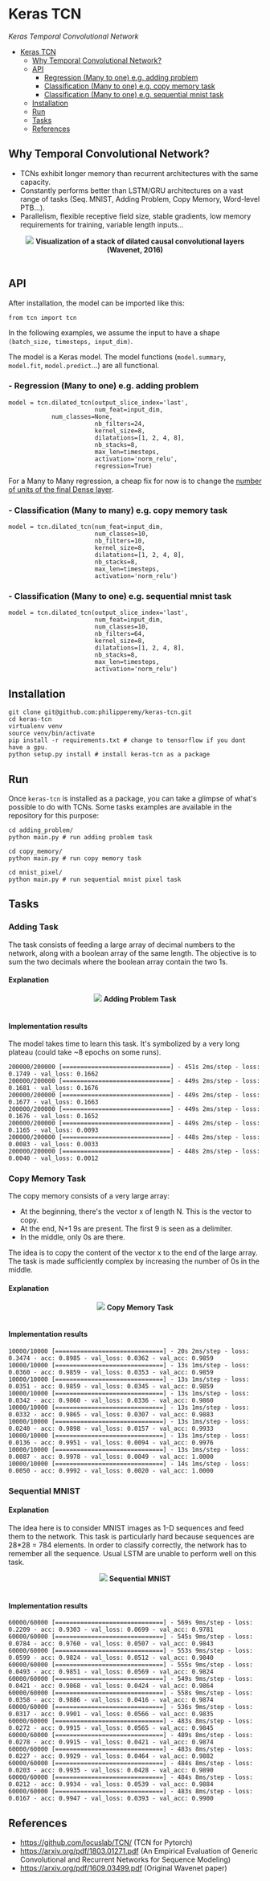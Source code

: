 # Keras TCN
*Keras Temporal Convolutional Network*

 * [Keras TCN](#keras-tcn)
    * [Why Temporal Convolutional Network?](#why-temporal-convolutional-network)
    * [API](#api)
       * [Regression (Many to one) e.g. adding problem](#--regression-many-to-one-eg-adding-problem)
       * [Classification (Many to one) e.g. copy memory task](#--classification-many-to-one-eg-copy-memory-task)
       * [Classification (Many to one) e.g. sequential mnist task](#--classification-many-to-one-eg-sequential-mnist-task)
    * [Installation](#installation)
    * [Run](#run)
    * [Tasks](#tasks)
    * [References](#references)

## Why Temporal Convolutional Network?

- TCNs exhibit longer memory than recurrent architectures with the same capacity.
- Constantly performs better than LSTM/GRU architectures on a vast range of tasks (Seq. MNIST, Adding Problem, Copy Memory, Word-level PTB...).
- Parallelism, flexible receptive field size, stable gradients, low memory requirements for training, variable length inputs...

<p align="center">
  <img src="misc/Dilated_Conv.png">
  <b>Visualization of a stack of dilated causal convolutional layers (Wavenet, 2016)</b><br><br>
</p>

## API

After installation, the model can be imported like this:

```
from tcn import tcn
```

In the following examples, we assume the input to have a shape `(batch_size, timesteps, input_dim)`.

The model is a Keras model. The model functions (`model.summary`, `model.fit`, `model.predict`...) are all functional.



### - Regression (Many to one) e.g. adding problem

```
model = tcn.dilated_tcn(output_slice_index='last',
                        num_feat=input_dim,
			num_classes=None,
                        nb_filters=24,
                        kernel_size=8,
                        dilatations=[1, 2, 4, 8],
                        nb_stacks=8,
                        max_len=timesteps,
                        activation='norm_relu',
                        regression=True)
```

For a Many to Many regression, a cheap fix for now is to change the [number of units of the final Dense layer](https://github.com/philipperemy/keras-tcn/blob/8151b4a87f906fd856fd1c113c48392d542d0994/tcn/tcn.py#L90).

### - Classification (Many to many) e.g. copy memory task

```
model = tcn.dilated_tcn(num_feat=input_dim,
                        num_classes=10,
                        nb_filters=10,
                        kernel_size=8,
                        dilatations=[1, 2, 4, 8],
                        nb_stacks=8,
                        max_len=timesteps,
                        activation='norm_relu')
```

### - Classification (Many to one) e.g. sequential mnist task

```
model = tcn.dilated_tcn(output_slice_index='last',
                        num_feat=input_dim,
                        num_classes=10,
                        nb_filters=64,
                        kernel_size=8,
                        dilatations=[1, 2, 4, 8],
                        nb_stacks=8,
                        max_len=timesteps,
                        activation='norm_relu')
```

## Installation

```
git clone git@github.com:philipperemy/keras-tcn.git
cd keras-tcn
virtualenv venv
source venv/bin/activate
pip install -r requirements.txt # change to tensorflow if you dont have a gpu.
python setup.py install # install keras-tcn as a package
```

## Run

Once `keras-tcn` is installed as a package, you can take a glimpse of what's possible to do with TCNs. Some tasks examples are  available in the repository for this purpose:

```
cd adding_problem/
python main.py # run adding problem task

cd copy_memory/
python main.py # run copy memory task

cd mnist_pixel/
python main.py # run sequential mnist pixel task
```

## Tasks

### Adding Task

The task consists of feeding a large array of decimal numbers to the network, along with a boolean array of the same length. The objective is to sum the two decimals where the boolean array contain the two 1s.

#### Explanation

<p align="center">
  <img src="misc/Adding_Task.png">
  <b>Adding Problem Task</b><br><br>
</p>

#### Implementation results

The model takes time to learn this task. It's symbolized by a very long plateau (could take ~8 epochs on some runs).

```
200000/200000 [==============================] - 451s 2ms/step - loss: 0.1749 - val_loss: 0.1662
200000/200000 [==============================] - 449s 2ms/step - loss: 0.1681 - val_loss: 0.1676
200000/200000 [==============================] - 449s 2ms/step - loss: 0.1677 - val_loss: 0.1663
200000/200000 [==============================] - 449s 2ms/step - loss: 0.1676 - val_loss: 0.1652
200000/200000 [==============================] - 449s 2ms/step - loss: 0.1165 - val_loss: 0.0093
200000/200000 [==============================] - 448s 2ms/step - loss: 0.0083 - val_loss: 0.0033
200000/200000 [==============================] - 448s 2ms/step - loss: 0.0040 - val_loss: 0.0012
```

### Copy Memory Task

The copy memory consists of a very large array:
- At the beginning, there's the vector x of length N. This is the vector to copy.
- At the end, N+1 9s are present. The first 9 is seen as a delimiter.
- In the middle, only 0s are there.

The idea is to copy the content of the vector x to the end of the large array. The task is made sufficiently complex by increasing the number of 0s in the middle.

#### Explanation

<p align="center">
  <img src="misc/Copy_Memory_Task.png">
  <b>Copy Memory Task</b><br><br>
</p>

#### Implementation results

```
10000/10000 [==============================] - 20s 2ms/step - loss: 0.3474 - acc: 0.8985 - val_loss: 0.0362 - val_acc: 0.9859
10000/10000 [==============================] - 13s 1ms/step - loss: 0.0360 - acc: 0.9859 - val_loss: 0.0353 - val_acc: 0.9859
10000/10000 [==============================] - 13s 1ms/step - loss: 0.0351 - acc: 0.9859 - val_loss: 0.0345 - val_acc: 0.9859
10000/10000 [==============================] - 13s 1ms/step - loss: 0.0342 - acc: 0.9860 - val_loss: 0.0336 - val_acc: 0.9860
10000/10000 [==============================] - 13s 1ms/step - loss: 0.0332 - acc: 0.9865 - val_loss: 0.0307 - val_acc: 0.9883
10000/10000 [==============================] - 13s 1ms/step - loss: 0.0240 - acc: 0.9898 - val_loss: 0.0157 - val_acc: 0.9933
10000/10000 [==============================] - 13s 1ms/step - loss: 0.0136 - acc: 0.9951 - val_loss: 0.0094 - val_acc: 0.9976
10000/10000 [==============================] - 13s 1ms/step - loss: 0.0087 - acc: 0.9978 - val_loss: 0.0049 - val_acc: 1.0000
10000/10000 [==============================] - 14s 1ms/step - loss: 0.0050 - acc: 0.9992 - val_loss: 0.0020 - val_acc: 1.0000
```

### Sequential MNIST

#### Explanation

The idea here is to consider MNIST images as 1-D sequences and feed them to the network. This task is particularly hard because sequences are 28*28 = 784 elements. In order to classify correctly, the network has to remember all the sequence. Usual LSTM are unable to perform well on this task.

<p align="center">
  <img src="misc/Sequential_MNIST_Task.png">
  <b>Sequential MNIST</b><br><br>
</p>

#### Implementation results

```
60000/60000 [==============================] - 569s 9ms/step - loss: 0.2209 - acc: 0.9303 - val_loss: 0.0699 - val_acc: 0.9781
60000/60000 [==============================] - 545s 9ms/step - loss: 0.0784 - acc: 0.9760 - val_loss: 0.0507 - val_acc: 0.9843
60000/60000 [==============================] - 553s 9ms/step - loss: 0.0599 - acc: 0.9824 - val_loss: 0.0512 - val_acc: 0.9840
60000/60000 [==============================] - 555s 9ms/step - loss: 0.0493 - acc: 0.9851 - val_loss: 0.0569 - val_acc: 0.9824
60000/60000 [==============================] - 549s 9ms/step - loss: 0.0421 - acc: 0.9868 - val_loss: 0.0424 - val_acc: 0.9864
60000/60000 [==============================] - 558s 9ms/step - loss: 0.0358 - acc: 0.9886 - val_loss: 0.0416 - val_acc: 0.9874
60000/60000 [==============================] - 536s 9ms/step - loss: 0.0317 - acc: 0.9901 - val_loss: 0.0566 - val_acc: 0.9835
60000/60000 [==============================] - 483s 8ms/step - loss: 0.0272 - acc: 0.9915 - val_loss: 0.0565 - val_acc: 0.9845
60000/60000 [==============================] - 489s 8ms/step - loss: 0.0278 - acc: 0.9915 - val_loss: 0.0421 - val_acc: 0.9874
60000/60000 [==============================] - 483s 8ms/step - loss: 0.0227 - acc: 0.9929 - val_loss: 0.0464 - val_acc: 0.9882
60000/60000 [==============================] - 484s 8ms/step - loss: 0.0203 - acc: 0.9935 - val_loss: 0.0428 - val_acc: 0.9890
60000/60000 [==============================] - 484s 8ms/step - loss: 0.0212 - acc: 0.9934 - val_loss: 0.0539 - val_acc: 0.9884
60000/60000 [==============================] - 483s 8ms/step - loss: 0.0167 - acc: 0.9947 - val_loss: 0.0393 - val_acc: 0.9900
```



## References
- https://github.com/locuslab/TCN/ (TCN for Pytorch)
- https://arxiv.org/pdf/1803.01271.pdf (An Empirical Evaluation of Generic Convolutional and Recurrent Networks
for Sequence Modeling)
- https://arxiv.org/pdf/1609.03499.pdf (Original Wavenet paper)
